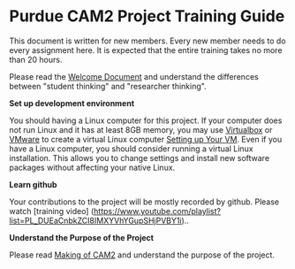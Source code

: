 # Purdue CAM2 Project Training Guide

This document is written for new members. Every new member needs to do every assignment here. 
It is expected that the entire training takes no more than 20 hours.

Please read the [Welcome Document](https://docs.google.com/document/d/1exaJDYxN_hc9c_pgZlogo75A3Qo58ppXv6uyqHY2-28/edit?usp=sharing)
and understand the differences between "student thinking" and "researcher thinking".

**Set up development environment**

You should having a Linux computer for this project. If your computer does not run Linux and it has at least 8GB memory, 
you may use [Virtualbox](https://www.virtualbox.org/wiki/Downloads) or 
[VMware](http://www.vmware.com/products/player/playerpro-evaluation.html) to create a virtual Linux computer 
[Setting up Your VM](https://github.com/PurdueCAM2Project/Training/wiki/Setting-Up-a-Ubuntu-VM). Even if you have a Linux computer, you should consider running a virtual Linux installation. This allows
you to change settings and install new software packages without affecting your native Linux.


**Learn github**

Your contributions to the project will be mostly recorded by github. Please watch [training video]
(https://www.youtube.com/playlist?list=PL_DUEaCnbkZCI8IMXYVhYGupSHjPVBY1i)..

**Understand the Purpose of the Project**

Please read [Making of CAM2](https://engineering.purdue.edu/HELPS/Publications/papers/GlobalSIP2015.pdf) and understand the purpose of the project.
